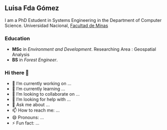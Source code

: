 ## Luisa Fda Gómez 

I am a PhD Estudent in Systems Engineering in the Department of Computer Science. Universidad Nacional, [Facultad de Minas](https://minas.medellin.unal.edu.co) 

### Education

* **MSc** in _Environment and Development_. Researching Area : Geospatial Analysis
* **BS** in _Forest Engineer_.


### Hi there 👋

- 🔭 I’m currently working on ...
- 🌱 I’m currently learning ...
- 👯 I’m looking to collaborate on ...
- 🤔 I’m looking for help with ...
- 💬 Ask me about ...
- 📫 How to reach me: ...
- 😄 Pronouns: ...
- ⚡ Fun fact: ...

<!--
**LuisaFdaGomez/LuisaFdaGomez** is a ✨ _special_ ✨ repository because its `README.md` (this file) appears on your GitHub profile.

Here are some ideas to get you started:

- 🔭 I’m currently working on ...
- 🌱 I’m currently learning ...
- 👯 I’m looking to collaborate on ...
- 🤔 I’m looking for help with ...
- 💬 Ask me about ...
- 📫 How to reach me: ...
- 😄 Pronouns: ...
- ⚡ Fun fact: ...
-->
